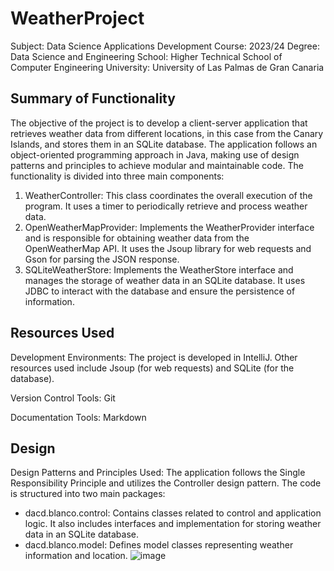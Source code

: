 # WeatherProject
Subject: Data Science Applications Development
Course: 2023/24
Degree: Data Science and Engineering
School: Higher Technical School of Computer Engineering
University: University of Las Palmas de Gran Canaria

## Summary of Functionality
The objective of the project is to develop a client-server application that retrieves weather data from different locations, in this case from the Canary Islands, and stores them in an SQLite database. The application follows an object-oriented programming approach in Java, making use of design patterns and principles to achieve modular and maintainable code.
The functionality is divided into three main components:

1. WeatherController: This class coordinates the overall execution of the program. It uses a timer to periodically retrieve and process weather data.
2. OpenWeatherMapProvider: Implements the WeatherProvider interface and is responsible for obtaining weather data from the OpenWeatherMap API. It uses the Jsoup library for web requests and Gson for parsing the JSON response.
3. SQLiteWeatherStore: Implements the WeatherStore interface and manages the storage of weather data in an SQLite database. It uses JDBC to interact with the database and ensure the persistence of information.

## Resources Used
Development Environments:
The project is developed in IntelliJ.
Other resources used include Jsoup (for web requests) and SQLite (for the database).

Version Control Tools:
Git

Documentation Tools:
Markdown

## Design
Design Patterns and Principles Used:
The application follows the Single Responsibility Principle and utilizes the Controller design pattern. The code is structured into two main packages:

- dacd.blanco.control: Contains classes related to control and application logic. It also includes interfaces and implementation for storing weather data in an SQLite database.
- dacd.blanco.model: Defines model classes representing weather information and location.
![image](https://github.com/Viblancoda/WeatherProject/assets/145458834/ea654b28-16a4-4c89-8685-e422e1411626)
